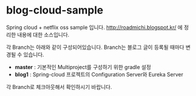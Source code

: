 # blog-cloud-sample
Spring cloud + netflix oss sample 입니다.
http://roadmichi.blogspot.kr/ 에 정리한 내용에 대한 소스입니다.

각 Branch는 아래와 같이 구성되어있습니다.
Branch는 블로그 글이 등록될 때마다 변경될 수 있습니다.

- **master** : 기본적인 Multiproject를 구성하기 위한 gradle 설정
- **blog1** : Spring-cloud 프로젝트의 Configuration Server와  Eureka Server

각 Branch로 체크아웃해서 확인하시기 바랍니다.
